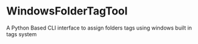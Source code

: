 # WindowsFolderTagTool
A Python Based CLI interface to assign folders tags using windows built in tags system
